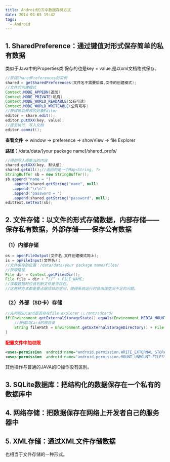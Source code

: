 ```yaml
---
title: Android的五中数据存储方式
date: 2014-04-05 19:42
tags:
  - Android
---
```

## 1. SharedPreference：通过键值对形式保存简单的私有数据
类似于Java中的Properties类
保存的也是key = value,是以xml文档格式保存。

```Java
//获得SharedPreferences的实例  
shared = getSharedPreferences(文件名不需要后缀,文件的创建模式);  
//文件的创建模式  
Context.MODE_APPEDN(追加)  
Context.MODE_PRIVATE(私有)  
Context.MODE_WORLD_READABLE(公有可读)  
Context.MODE_WORLD_WRITEABLE(公有可写)  
//获得可以修改的对象Editor  
editor = share.edit();  
editor.putXXX(key, value);  
//提交执行，写入文档  
editor.commit(); 
```

**查看文件**
 -> window -> preference -> showView -> file Explorer
 
 **路径：**/data/data/[your package name]/shared_prefs/
 
 ```Java
//得到写入而能当的内容  
shared.getXXX(key, 默认值);  
shared.getAll();//返回的是一个Map<String, ?>  
StringBuffer sb = new StringBuffer();  
sb.append("name = ")  
    .append(shared.getString("name", null)  
    .append("\r\n")  
    .append("password = ")  
    .append(shared.getString("password", null);  
editText.setText(sb); 
 ```
 
## 2. 文件存储：以文件的形式存储数据，内部存储——保存私有数据，外部存储——保存公有数据
### （1）内部存储
```Java
os = openFileOutput(文件名,文件创建模式同上);  
is = opFileInput(文件名)；  
//文件保存的位置：/data/data/your package mame/files/  
//获取路径        
File dir = Context.getFilesDir();  
File file = dir + “//” + FILE_NAME;  
//读取数据时应该判断文件是否存在。  
//这两种方式都是要占据项目的空间，使得系统运行时会出现空间不足的问题。 
```
### （2）外部（SD卡）存储
```Java
//先判断SDCard是否存在file explorer ./mnt/sdcard/  
if(Environment.getExternalStorageState().equals(Environment.MEDIA_MOUNTED)){  
    //获得SDCard的根目录  
	String filePath = Environment.getExternalStorageDirectory() + File.separator + "b103" + File.separator + "test.txt";  
}
```

**<span style="color: #ff0000;">配置文件中加权限</span>**

```xml
<uses-permission  android:name="android.permission.WRITE_EXTERNAL_STORAGE"/>
<uses-permission  android:name="android.permission.MOUNT_UNMOUNT_FILESYSTEMS"/>  
```
其他操作与普通的JAVA的IO操作没有区别。

## 3. SQLite数据库：把结构化的数据保存在一个私有的数据库中

## 4. 网络存储：把数据保存在网络上开发者自己的服务器中

## 5. XML存储：通过XML文件存储数据
也相当于文件存储的一种形式。

